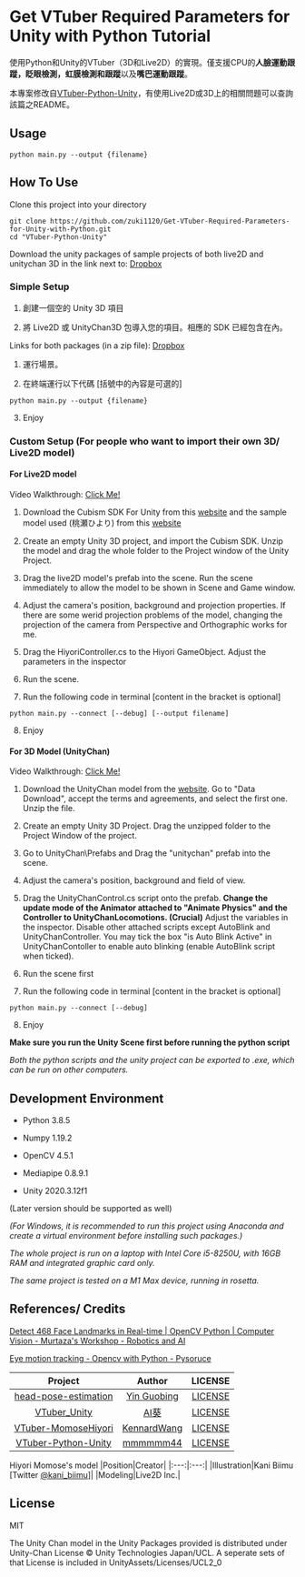 # Get VTuber Required Parameters for Unity with Python Tutorial

使用Python和Unity的VTuber（3D和Live2D）的實現。僅支援CPU的**人臉運動跟蹤，眨眼檢測，虹膜檢測和跟蹤**以及**嘴巴運動跟蹤**。

本專案修改自[VTuber-Python-Unity](https://github.com/mmmmmm44/VTuber-Python-Unity)，有使用Live2D或3D上的相關問題可以查詢該篇之README。

## Usage

```shell
python main.py --output {filename}
```
## How To Use
Clone this project into your directory

```
git clone https://github.com/zuki1120/Get-VTuber-Required-Parameters-for-Unity-with-Python.git
cd "VTuber-Python-Unity"
```

Download the unity packages of sample projects of both live2D and unitychan 3D in the link next to: [Dropbox](https://www.dropbox.com/sh/qh7dcqt0z287idt/AACbljJEcD6knM6JL2uojfIaa?dl=0)
### Simple Setup
1. 創建一個空的 Unity 3D 項目

2. 將 Live2D 或 UnityChan3D 包導入您的項目。相應的 SDK 已經包含在內。

Links for both packages (in a zip file): [Dropbox](https://www.dropbox.com/sh/qh7dcqt0z287idt/AACbljJEcD6knM6JL2uojfIaa?dl=0)

1. 運行場景。

2. 在終端運行以下代碼 [括號中的內容是可選的]

```shell
python main.py --output {filename}
```

3. Enjoy

### Custom Setup (For people who want to import their own 3D/ Live2D model)

#### For Live2D model

Video Walkthrough: [Click Me!](https://youtu.be/3pBc9Wkzzos?t=30)

1. Download the Cubism SDK For Unity from this [website](https://www.live2d.com/download/cubism-sdk/) and the sample model used (桃瀬ひより) from this [website](https://www.live2d.com/download/sample-data/)

2. Create an empty Unity 3D project, and import the Cubism SDK. Unzip the model and drag the whole folder to the Project window of the Unity Project.

3. Drag the live2D model's prefab into the scene. Run the scene immediately to allow the model to be shown in Scene and Game window.

4. Adjust the camera's position, background and projection properties. If there are some werid projection problems of the model, changing the projection of the camera from Perspective and Orthographic works for me.

5. Drag the HiyoriController.cs to the Hiyori GameObject. Adjust the parameters in the inspector

6. Run the scene.

7. Run the following code in terminal
[content in the bracket is optional]
```
python main.py --connect [--debug] [--output filename]
```

8. Enjoy

#### For 3D Model (UnityChan)

Video Walkthrough: [Click Me!](https://youtu.be/V6Wd2kPNbPY?t=180)

1. Download the UnityChan model from the [website](https://unity-chan.com/). Go to "Data Download", accept the terms and agreements, and select the first one. Unzip the file.

2. Create an empty Unity 3D Project. Drag the unzipped folder to the Project Window of the project.

3. Go to UnityChan\Prefabs and Drag the "unitychan" prefab into the scene.

4. Adjust the camera's position, background and field of view.

5. Drag the UnityChanControl.cs script onto the prefab. __Change the update mode of the Animator attached to "Animate Physics" and the Controller to UnityChanLocomotions. (Crucial)__ Adjust the variables in the inspector. Disable other attached scripts except AutoBlink and UnityChanController. You may tick the box "is Auto Blink Active" in UnityChanContoller to enable auto blinking (enable AutoBlink script when ticked).

6. Run the scene first

7. Run the following code in terminal
[content in the bracket is optional]
```
python main.py --connect [--debug]
```

8. Enjoy

**Make sure you run the Unity Scene first before running the python script**

*Both the python scripts and the unity project can be exported to .exe, which can be run on other computers.*

## Development Environment
* Python 3.8.5
* Numpy 1.19.2
* OpenCV 4.5.1
* Mediapipe 0.8.9.1

* Unity 2020.3.12f1

(Later version should be supported as well)

*(For Windows, it is recommended to run this project using Anaconda and create a virtual environment before installing such packages.)*

*The whole project is run on a laptop with Intel Core i5-8250U, with 16GB RAM and integrated graphic card only.*

*The same project is tested on a M1 Max device, running in rosetta.*


## References/ Credits

[Detect 468 Face Landmarks in Real-time | OpenCV Python | Computer Vision - Murtaza's Workshop - Robotics and AI](https://youtu.be/V9bzew8A1tc)

[Eye motion tracking - Opencv with Python - Pysoruce](https://youtu.be/kbdbZFT9NQI)

 | Project | Author | LICENSE |
 |:---:|:---:|:---:|
 | [head-pose-estimation](https://github.com/yinguobing/head-pose-estimation) | [Yin Guobing](https://github.com/yinguobing) | [LICENSE](https://github.com/yinguobing/head-pose-estimation/blob/master/LICENSE) |
 | [VTuber_Unity](https://github.com/kwea123/VTuber_Unity) | [AI葵](https://github.com/kwea123) | [LICENSE](https://github.com/kwea123/VTuber_Unity/blob/master/LICENSE) |
 |[VTuber-MomoseHiyori](https://github.com/KennardWang/VTuber-MomoseHiyori) |[KennardWang](https://github.com/KennardWang)|[LICENSE](https://github.com/KennardWang/VTuber-MomoseHiyori/blob/master/LICENSE)|
 |[VTuber-Python-Unity](https://github.com/mmmmmm44/VTuber-Python-Unity)|[mmmmmm44](https://github.com/mmmmmm44)|[LICENSE](https://github.com/mmmmmm44/VTuber-Python-Unity/blob/main/LICENSE)

Hiyori Momose's model
|Position|Creator|
|:---:|:---:|
|Illustration|Kani Biimu [Twitter [@kani_biimu](https://twitter.com/kani_biimu)]|
|Modeling|Live2D Inc.|

## License
MIT

The Unity Chan model in the Unity Packages provided is distributed under Unity-Chan License © Unity Technologies Japan/UCL. A seperate sets of that License is included in UnityAssets/Licenses/UCL2_0
